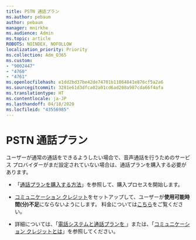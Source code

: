 ```yaml
---
title: PSTN 通話プラン
ms.author: pebaum
author: pebaum
manager: mnirkhe
ms.audience: Admin
ms.topic: article
ROBOTS: NOINDEX, NOFOLLOW
localization_priority: Priority
ms.collection: Adm_O365
ms.custom:
- "9002447"
- "4760"
- "4761"
ms.openlocfilehash: e1dd2bd37be42de74701b11864841e876cf5a2a6
ms.sourcegitcommit: 3281e61d3dfca02a01cd6ad208a987cda66f4afa
ms.translationtype: HT
ms.contentlocale: ja-JP
ms.lasthandoff: 04/18/2020
ms.locfileid: "43556985"
---
```

# <a name="pstn-calling-plans"></a>PSTN 通話プラン

ユーザーが通常の通話をできるようしたい場合で、音声通話を行うためのサービス プロバイダーがまだ設定されていない場合は、通話プランを購入する必要があります。

- 「[通話プランを購入する方法](https://docs.microsoft.com/MicrosoftTeams/calling-plans-for-office-365)」を参照して、購入プロセスを開始します。

- [コミュニケーション クレジット](https://docs.microsoft.com/microsoftteams/set-up-communications-credits-for-your-organization)をセットアップして、ユーザーが**使用可能時間(分)不足**にならないようにします。 料金については[こちら](https://products.office.com/microsoft-teams/voice-calling)をご覧ください。 

- 詳細については、「[電話システムと通話プランを ](https://docs.microsoft.com/MicrosoftTeams/calling-plan-landing-page)」または、「[コミュニケーション クレジットとは](https://docs.microsoft.com/microsoftteams/what-are-communications-credits)」を参照してください。
